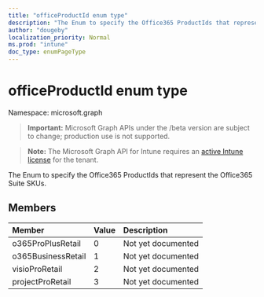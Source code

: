 ```yaml
---
title: "officeProductId enum type"
description: "The Enum to specify the Office365 ProductIds that represent the Office365 Suite SKUs."
author: "dougeby"
localization_priority: Normal
ms.prod: "intune"
doc_type: enumPageType
---
```


# officeProductId enum type

Namespace: microsoft.graph

> **Important:** Microsoft Graph APIs under the /beta version are subject to change; production use is not supported.

> **Note:** The Microsoft Graph API for Intune requires an [active Intune license](https://go.microsoft.com/fwlink/?linkid=839381) for the tenant.

The Enum to specify the Office365 ProductIds that represent the Office365 Suite SKUs.

## Members
|Member|Value|Description|
|:---|:---|:---|
|o365ProPlusRetail|0|Not yet documented|
|o365BusinessRetail|1|Not yet documented|
|visioProRetail|2|Not yet documented|
|projectProRetail|3|Not yet documented|





